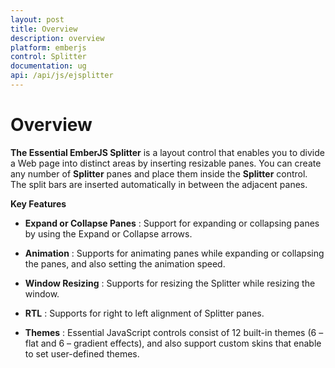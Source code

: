 ```yaml
---
layout: post
title: Overview
description: overview
platform: emberjs
control: Splitter
documentation: ug
api: /api/js/ejsplitter
---
```


# Overview

**The Essential EmberJS Splitter** is a layout control that enables you to divide a Web page into distinct areas by inserting resizable panes. You can create any number of **Splitter** panes and place them inside the **Splitter** control. The split bars are inserted automatically in between the adjacent panes. 

**Key Features**

* **Expand or Collapse Panes** : Support for expanding or collapsing panes by using the Expand or Collapse arrows.

* **Animation** : Supports for animating panes while expanding or collapsing the panes, and also setting the animation speed.

* **Window Resizing** : Supports for resizing the Splitter while resizing the window.

* **RTL** : Supports for right to left alignment of Splitter panes.

* **Themes** : Essential JavaScript controls consist of 12 built-in themes (6 – flat and 6 – gradient effects), and also support custom skins that enable to set user-defined themes.

